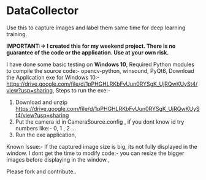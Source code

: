 # DataCollector
Use this to capture images and label them same time for deep learning training.

**IMPORTANT:-> **I created this for my weekend project. There is no guarantee of the code or the application. Use at your own risk.****

I have done some basic testing on **Windows 10**,
Required Python modules to compile the source code:- opencv-python, winsound, PyQt6,
Download the Application exe for Windows 10:- https://drive.google.com/file/d/1pPHGHLRKbFvUun0RYSgK_UjRQwKUySt4/view?usp=sharing,
Steps to run the exe:-
1. Download and unzip https://drive.google.com/file/d/1pPHGHLRKbFvUun0RYSgK_UjRQwKUySt4/view?usp=sharing
2. Put the camera id in CameraSource.config , if you dont know id try numbers like:- 0, 1 , 2 ...
3. Run the exe application,

Known Issue:- If the captured image size is big, its not fully displayed in the window. I dont get the time to modify code:- you can resize the bigger images before displaying in the window.,

Please fork and contribute..


